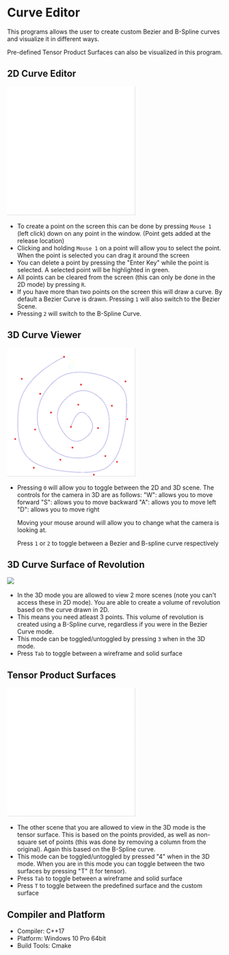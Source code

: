 # Curve Editor

This programs allows the user to create custom Bezier and B-Spline curves and visualize it in different ways. 

Pre-defined Tensor Product Surfaces can also be visualized in this program.

## 2D Curve Editor
<img src="./media/curve-editing.gif" width="300"/>

- To create a point on the screen this can be done by pressing `Mouse 1` (left click) down on any point in the window. (Point gets added at the release location)
- Clicking and holding `Mouse 1` on a point will allow you to select the point. When the point is selected you can drag it around the screen
- You can delete a point by pressing the "Enter Key" while the point is selected. A selected point will be highlighted in green.
- All points can be cleared from the screen (this can only be done in the 2D mode) by pressing `R`.
- If you have more than two points on the screen this will draw a curve. By default a Bezier Curve is drawn. Pressing `1` will also switch to the Bezier Scene.
- Pressing `2` will switch to the B-Spline Curve.

## 3D Curve Viewer
<img src="./media/view-curve.gif" width="300"/>

- Pressing `0` will allow you to toggle between the 2D and 3D scene.
The controls for the camera in 3D are as follows:
	"W": allows you to move forward 
	"S": allows you to move backward
	"A": allows you to move left
	"D": allows you to move right

	Moving your mouse around will allow you to change what the camera is looking at.

    Press `1` or `2` to toggle between a Bezier and B-spline curve respectively

## 3D Curve Surface of Revolution
<img src="./media/surface-of-revolution.gif" width="300"/>

- In the 3D mode you are allowed to view 2 more scenes (note you can't access these in 2D mode). You are able to create a volume of revolution based on the curve drawn in 2D.
- This means you need atleast 3 points. This volume of revolution is created using a B-Spline curve, regardless if you were in the Bezier Curve mode.
- This mode can be toggled/untoggled by pressing `3` when in the 3D mode.
- Press `Tab` to toggle between a wireframe and solid surface

## Tensor Product Surfaces
<img src="./media/tensor-surfaces.gif" width="300"/>

- The other scene that you are allowed to view in the 3D mode is the tensor surface. This is based on the points provided, as well as non-square set of points (this was done by removing a column from the original). Again this based on the B-Spline curve.
- This mode can be toggled/untoggled by pressed "4" when in the 3D mode. When you are in this mode you can toggle between the two surfaces by pressing "T" (t for tensor).
- Press `Tab` to toggle between a wireframe and solid surface
- Press `T` to toggle between the predefined surface and the custom surface

## Compiler and Platform 
- Compiler: C++17
- Platform: Windows 10 Pro 64bit 
- Build Tools: Cmake 